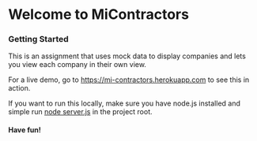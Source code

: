<h1>Welcome to MiContractors</h1>
<h3>Getting Started</h3>
<p>This is an assignment that uses mock data to display companies and lets you view each company in their own view.</p>
<p>For a live demo, go to <a href="https://mi-contractors.herokuapp.com">https://mi-contractors.herokuapp.com</a> to see this in action. </p>
<p>If you want to run this locally, make sure you have node.js installed and simple run <u>node server.js</u> in the project root.</p>
<h4>Have fun!</h4>
